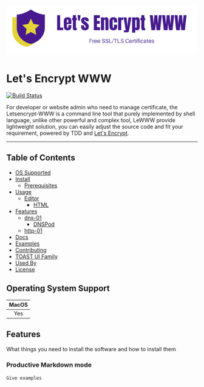 # ![logo](./assets/github.logo.png)

# Let's Encrypt WWW 

[![Build Status](https://travis-ci.org/sunwei/letsencrypt-www.svg?branch=master)](https://travis-ci.org/sunwei/letsencrypt-www)

For developer or website admin who need to manage certificate, the Letsencrypt-WWW is a command line tool that purely 
implemented by shell language, unlike other powerful and complex tool, LeWWW provide lightweight solution, you can easily 
adjust the source code and fit your requirement, powered by TDD and [Let's Encrypt](https://letsencrypt.org/).

---


## Table of Contents
- [OS Supported](#-operating-system-support)
- [Install](#-install)
  - [Prerequisites](#prerequisites)
- [Usage](#-usage)
  - [Editor](#editor)
    - [HTML](#html)
- [Features](#-features)
  - [dns-01](#dns-01)
    - [DNSPod](#dns-pod)
  - [http-01](#easy-wysiwyg-mode)
- [Docs](#-docs)
- [Examples](#-examples)
- [Contributing](#-contributing)
- [TOAST UI Family](#-toast-ui-family)
- [Used By](#-used-by)
- [License](#-license)


## Operating System Support

| MacOS | 
| :---------: | 
| Yes |


## Features

What things you need to install the software and how to install them

### Productive Markdown mode

```
Give examples
```